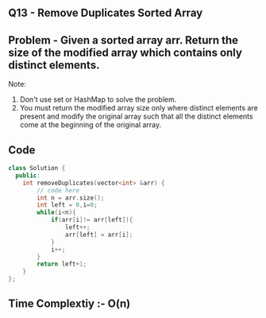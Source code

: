 ## Q13 - Remove Duplicates Sorted Array


## Problem - Given a sorted array arr. Return the size of the modified array which contains only distinct elements.
Note:
1. Don't use set or HashMap to solve the problem.
2. You must return the modified array size only where distinct elements are present and modify the original array such that all the distinct elements come at the beginning of the original array.

## Code
```cpp
class Solution {
  public:
    int removeDuplicates(vector<int> &arr) {
        // code here
        int n = arr.size();
        int left = 0,i=0;
        while(i<n){
            if(arr[i]!= arr[left]){
                left++;
                arr[left] = arr[i];
            }
            i++;
        }
        return left+1;
    }
};
```
## Time Complextiy :- O(n) 